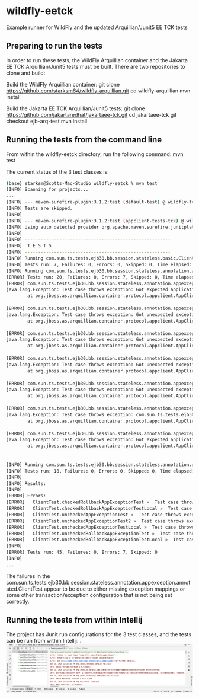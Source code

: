 # wildfly-eetck
Example runner for WildFly and the updated Arquillian/Junit5 EE TCK tests

## Preparing to run the tests
In order to run these tests, the WildFly Arquillian container and the Jakarta EE TCK Arquillian/Junit5 tests must be built.
There are two repositories to clone and build:

Build the WildFly Arquillian container:
git clone https://github.com/starksm64/wildfly-arquillian.git
cd wildfly-arquillian
mvn install

Build the Jakarta EE TCK Arquillian/Junit5 tests:
git clone https://github.com/jakartaredhat/jakartaee-tck.git
cd jakartaee-tck
git checkout ejb-arq-test
mvn install

## Running the tests from the command line
From within the wildfly-eetck directory, run the following command:
mvn test


The current status of the 3 test classes is:
```bash
(base) starksm@Scotts-Mac-Studio wildfly-eetck % mvn test
[INFO] Scanning for projects...
...
[INFO] --- maven-surefire-plugin:3.1.2:test (default-test) @ wildfly-tck-runner ---
[INFO] Tests are skipped.
[INFO] 
[INFO] --- maven-surefire-plugin:3.1.2:test (appclient-tests-tck) @ wildfly-tck-runner ---
[INFO] Using auto detected provider org.apache.maven.surefire.junitplatform.JUnitPlatformProvider
[INFO] 
[INFO] -------------------------------------------------------
[INFO]  T E S T S
[INFO] -------------------------------------------------------
[INFO] Running com.sun.ts.tests.ejb30.bb.session.stateless.basic.ClientTest
[INFO] Tests run: 7, Failures: 0, Errors: 0, Skipped: 0, Time elapsed: 60.56 s -- in com.sun.ts.tests.ejb30.bb.session.stateless.basic.ClientTest
[INFO] Running com.sun.ts.tests.ejb30.bb.session.stateless.annotation.appexception.annotated.ClientTest
[ERROR] Tests run: 20, Failures: 0, Errors: 7, Skipped: 0, Time elapsed: 163.8 s <<< FAILURE! -- in com.sun.ts.tests.ejb30.bb.session.stateless.annotation.appexception.annotated.ClientTest
[ERROR] com.sun.ts.tests.ejb30.bb.session.stateless.annotation.appexception.annotated.ClientTest.checkedRollbackAppExceptionTest -- Time elapsed: 8.320 s <<< ERROR!
java.lang.Exception: Test case throws exception: Got expected application exception,expected tx status code 1(STATUS_MARKED_ROLLBACK), but actual 0(STATUS_ACTIVE)
        at org.jboss.as.arquillian.container.protocol.appclient.AppClientMethodExecutor.invoke(AppClientMethodExecutor.java:86)

[ERROR] com.sun.ts.tests.ejb30.bb.session.stateless.annotation.appexception.annotated.ClientTest.uncheckedRollbackAppExceptionTest -- Time elapsed: 8.192 s <<< ERROR!
java.lang.Exception: Test case throws exception: Got unexpected exception:
        at org.jboss.as.arquillian.container.protocol.appclient.AppClientMethodExecutor.invoke(AppClientMethodExecutor.java:86)
 
[ERROR] com.sun.ts.tests.ejb30.bb.session.stateless.annotation.appexception.annotated.ClientTest.uncheckedAppExceptionTest2 -- Time elapsed: 8.225 s <<< ERROR!
java.lang.Exception: Test case throws exception: Got unexpected exception:
        at org.jboss.as.arquillian.container.protocol.appclient.AppClientMethodExecutor.invoke(AppClientMethodExecutor.java:86)
 
[ERROR] com.sun.ts.tests.ejb30.bb.session.stateless.annotation.appexception.annotated.ClientTest.uncheckedAppExceptionTestLocal -- Time elapsed: 8.231 s <<< ERROR!
java.lang.Exception: Test case throws exception: Got unexpected exception:
        at org.jboss.as.arquillian.container.protocol.appclient.AppClientMethodExecutor.invoke(AppClientMethodExecutor.java:86)

[ERROR] com.sun.ts.tests.ejb30.bb.session.stateless.annotation.appexception.annotated.ClientTest.uncheckedRollbackAppExceptionTestLocal -- Time elapsed: 8.211 s <<< ERROR!
java.lang.Exception: Test case throws exception: Got unexpected exception:
        at org.jboss.as.arquillian.container.protocol.appclient.AppClientMethodExecutor.invoke(AppClientMethodExecutor.java:86)

[ERROR] com.sun.ts.tests.ejb30.bb.session.stateless.annotation.appexception.annotated.ClientTest.uncheckedAppExceptionTest -- Time elapsed: 8.141 s <<< ERROR!
java.lang.Exception: Test case throws exception: com.sun.ts.tests.ejb30.common.appexception.UncheckedAppException
        at org.jboss.as.arquillian.container.protocol.appclient.AppClientMethodExecutor.invoke(AppClientMethodExecutor.java:86)

[ERROR] com.sun.ts.tests.ejb30.bb.session.stateless.annotation.appexception.annotated.ClientTest.checkedRollbackAppExceptionTestLocal -- Time elapsed: 8.257 s <<< ERROR!
java.lang.Exception: Test case throws exception: Got expected application exception,expected tx status code 1(STATUS_MARKED_ROLLBACK), but actual 0(STATUS_ACTIVE)
        at org.jboss.as.arquillian.container.protocol.appclient.AppClientMethodExecutor.invoke(AppClientMethodExecutor.java:86)
 

[INFO] Running com.sun.ts.tests.ejb30.bb.session.stateless.annotation.enventry.ClientTest
[INFO] Tests run: 18, Failures: 0, Errors: 0, Skipped: 0, Time elapsed: 147.1 s -- in com.sun.ts.tests.ejb30.bb.session.stateless.annotation.enventry.ClientTest
[INFO] 
[INFO] Results:
[INFO] 
[ERROR] Errors: 
[ERROR]   ClientTest.checkedRollbackAppExceptionTest »  Test case throws exception: Got expected application exception,expected tx status code 1(STATUS_MARKED_ROLLBACK), but actual 0(STATUS_ACTIVE)
[ERROR]   ClientTest.checkedRollbackAppExceptionTestLocal »  Test case throws exception: Got expected application exception,expected tx status code 1(STATUS_MARKED_ROLLBACK), but actual 0(STATUS_ACTIVE)
[ERROR]   ClientTest.uncheckedAppExceptionTest »  Test case throws exception: com.sun.ts.tests.ejb30.common.appexception.UncheckedAppException
[ERROR]   ClientTest.uncheckedAppExceptionTest2 »  Test case throws exception: Got unexpected exception:
[ERROR]   ClientTest.uncheckedAppExceptionTestLocal »  Test case throws exception: Got unexpected exception:
[ERROR]   ClientTest.uncheckedRollbackAppExceptionTest »  Test case throws exception: Got unexpected exception:
[ERROR]   ClientTest.uncheckedRollbackAppExceptionTestLocal »  Test case throws exception: Got unexpected exception:
[INFO] 
[ERROR] Tests run: 45, Failures: 0, Errors: 7, Skipped: 0
[INFO] 
...
```

The failures in the com.sun.ts.tests.ejb30.bb.session.stateless.annotation.appexception.annotated.ClientTest
appear to be due to either missing exception mappings or some other transaction/exception configuration
that is not being set correctly.

## Running the tests from within Intellij
The project has Junit run configurations for the 3 test classes, and the tests can be run from within Intellij.
.
![Sample com.sun.ts.tests.ejb30.bb.session.stateless.basic.ClientTest](images/basic-ClientTest.png)